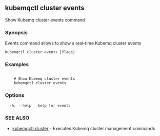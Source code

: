 ## kubemqctl cluster events

Show Kubemq cluster events command

### Synopsis

Events command allows to show a real-time Kubemq cluster events

```
kubemqctl cluster events [flags]
```

### Examples

```

 	# Show Kubemq cluster events
	kubemqctl cluster events

```

### Options

```
  -h, --help   help for events
```

### SEE ALSO

* [kubemqctl cluster](kubemqctl_cluster.md)	 - Executes Kubemq cluster management commands


